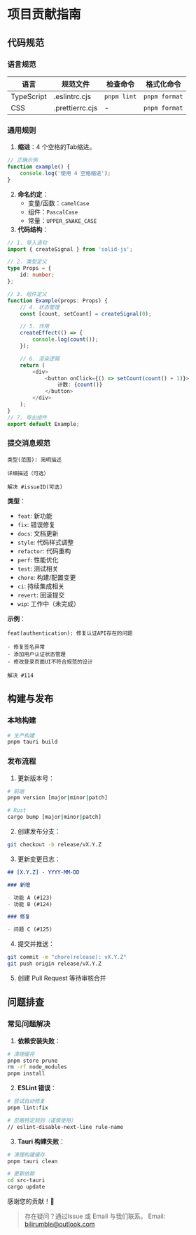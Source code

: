 # 项目贡献指南

## 代码规范

### 语言规范

| 语言       | 规范文件        | 检查命令    | 格式化命令    |
| ---------- | --------------- | ----------- | ------------- |
| TypeScript | .eslintrc.cjs   | `pnpm lint` | `pnpm format` |
| CSS        | .prettierrc.cjs | -           | `pnpm format` |

### 通用规则

1. **缩进**：4 个空格的Tab缩进。

```typescript
// 正确示例
function example() {
	console.log('使用 4 空格缩进');
}
```

2. **命名约定**：
    - 变量/函数：`camelCase`
    - 组件：`PascalCase`
    - 常量：`UPPER_SNAKE_CASE`
3. **代码结构**：

```typescript
// 1. 导入语句
import { createSignal } from 'solid-js';

// 2. 类型定义
type Props = {
    id: number;
};

// 3. 组件定义
function Example(props: Props) {
    // 4. 状态管理
    const [count, setCount] = createSignal(0);

    // 5. 作用
    createEffect(() => {
        console.log(count());
    });

    // 6. 渲染逻辑
    return (
        <div>
            <button onClick={() => setCount(count() + 1)}>
                计数: {count()}
            </button>
        </div>
    );
}
// 7. 导出组件
export default Example;
```

### 提交消息规范

```
类型(范围): 简明描述

详细描述（可选）

解决 #issueID(可选)
```

**类型**：

- `feat`: 新功能
- `fix`: 错误修复
- `docs`: 文档更新
- `style`: 代码样式调整
- `refactor`: 代码重构
- `perf`: 性能优化
- `test`: 测试相关
- `chore`: 构建/配置变更
- `ci`: 持续集成相关
- `revert`: 回滚提交
- `wip`: 工作中（未完成）

**示例**：

```
feat(authentication): 修复认证API存在的问题

- 修复签名异常
- 添加用户认证状态管理
- 修改登录页面UI不符合规范的设计

解决 #114
```

## 构建与发布

### 本地构建

```bash
# 生产构建
pnpm tauri build
```

### 发布流程

1. 更新版本号：

```bash
# 前端
pnpm version [major|minor|patch]

# Rust
cargo bump [major|minor|patch]
```

2. 创建发布分支：

```bash
git checkout -b release/vX.Y.Z
```

3. 更新变更日志：

```markdown
## [X.Y.Z] - YYYY-MM-DD

### 新增

- 功能 A (#123)
- 功能 B (#124)

### 修复

- 问题 C (#125)
```

4. 提交并推送：

```bash
git commit -m "chore(release): vX.Y.Z"
git push origin release/vX.Y.Z
```

5. 创建 Pull Request 等待审核合并

## 问题排查

### 常见问题解决

1. **依赖安装失败**：

```bash
# 清理缓存
pnpm store prune
rm -rf node_modules
pnpm install
```

2. **ESLint 错误**：

```bash
# 尝试自动修复
pnpm lint:fix

# 忽略特定规则（谨慎使用）
// eslint-disable-next-line rule-name
```

3. **Tauri 构建失败**：

```bash
# 清理构建缓存
pnpm tauri clean

# 更新依赖
cd src-tauri
cargo update
```

感谢您的贡献！🎉

> 存在疑问？通过Issue 或 Email 与我们联系。
> Email: [bilirumble@outlook.com](mailto:bilirumble@outlook.com)
